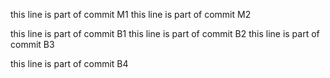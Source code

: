 this line is part of commit M1
this line is part of commit M2

this line is part of commit B1
this line is part of commit B2
this line is part of commit B3

this line is part of commit B4
